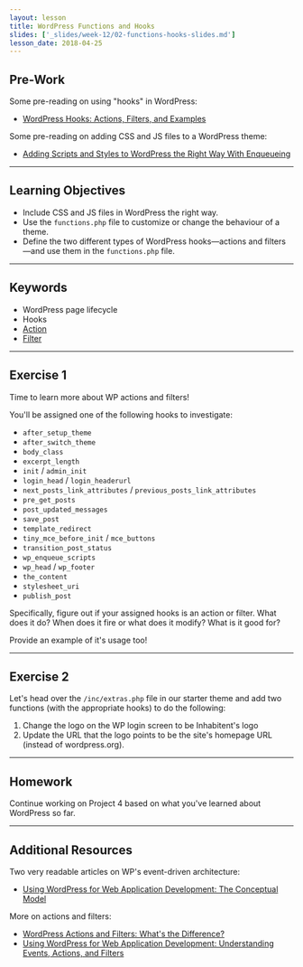 ```yaml
---
layout: lesson
title: WordPress Functions and Hooks
slides: ['_slides/week-12/02-functions-hooks-slides.md']
lesson_date: 2018-04-25
---
```


## Pre-Work

Some pre-reading on using "hooks" in WordPress:

* [WordPress Hooks: Actions, Filters, and Examples](http://blog.teamtreehouse.com/hooks-wordpress-actions-filters-examples)

Some pre-reading on adding CSS and JS files to a WordPress theme:

* [Adding Scripts and Styles to WordPress the Right Way With Enqueueing](http://premium.wpmudev.org/blog/adding-scripts-and-styles-wordpress-enqueueing/)

---

## Learning Objectives

* Include CSS and JS files in WordPress the right way.
* Use the `functions.php` file to customize or change the behaviour of a theme.
* Define the two different types of WordPress hooks&mdash;actions and filters&mdash;and use them in the `functions.php` file.

---

## Keywords

* WordPress page lifecycle
* Hooks
* [Action](http://codex.wordpress.org/Plugin_API/Action_Reference)
* [Filter](http://codex.wordpress.org/Plugin_API/Filter_Reference)

---

## Exercise 1

Time to learn more about WP actions and filters!

You'll be assigned one of the following hooks to investigate:

* `after_setup_theme`
* `after_switch_theme`
* `body_class`
* `excerpt_length`
* `init` / `admin_init`
* `login_head` / `login_headerurl`
* `next_posts_link_attributes` / `previous_posts_link_attributes`
* `pre_get_posts`
* `post_updated_messages`
* `save_post`
* `template_redirect`
* `tiny_mce_before_init` / `mce_buttons`
* `transition_post_status`
* `wp_enqueue_scripts`
* `wp_head` / `wp_footer`
* `the_content`
* `stylesheet_uri`
* `publish_post`

Specifically, figure out if your assigned hooks is an action or filter. What does it do? When does it fire or what does it modify? What is it good for?

Provide an example of it's usage too!

---

## Exercise 2

Let's head over the `/inc/extras.php` file in our starter theme and add two functions (with the appropriate hooks) to do the following:

1. Change the logo on the WP login screen to be Inhabitent's logo
2. Update the URL that the logo points to be the site's homepage URL (instead of wordpress.org).

---

## Homework

Continue working on Project 4 based on what you've learned about WordPress so far.

---

## Additional Resources

Two very readable articles on WP's event-driven architecture:

* [Using WordPress for Web Application Development: The Conceptual Model](https://code.tutsplus.com/articles/using-wordpress-for-web-application-development-the-conceptual-model--wp-34095)

More on actions and filters:

* [WordPress Actions and Filters: What's the Difference?](https://code.tutsplus.com/articles/wordpress-actions-and-filters-whats-the-difference--cms-25700)
* [Using WordPress for Web Application Development: Understanding Events, Actions, and Filters](https://code.tutsplus.com/tutorials/using-wordpress-for-web-application-development-understanding-events-actions-and-filters--wp-34113)
